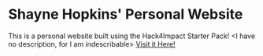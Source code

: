 # Shayne Hopkins' Personal Website

This is a personal website built using the Hack4Impact Starter Pack!
<I have no description, for I am indescribable>
[Visit it Here!](https://ShayneHopkins.github.io)
